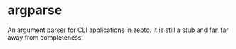# argparse

An argument parser for CLI applications in zepto. It is still 
a stub and far, far away from completeness.
